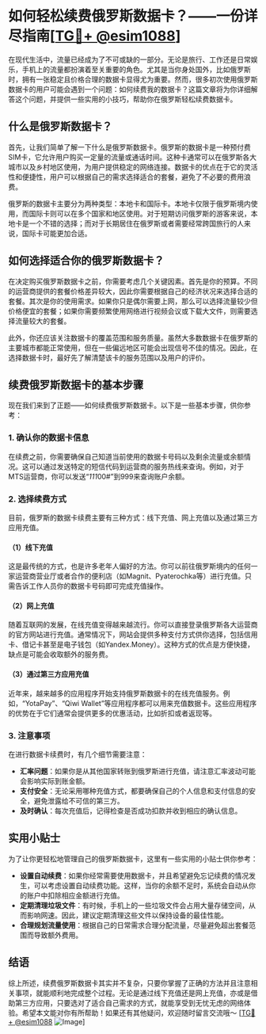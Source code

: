 # 如何轻松续费俄罗斯数据卡？——一份详尽指南[[TG💪+ @esim1088](https://t.me/s/esim1088)]

在现代生活中，流量已经成为了不可或缺的一部分。无论是旅行、工作还是日常娱乐，手机上的流量都扮演着至关重要的角色。尤其是当你身处国外，比如俄罗斯时，拥有一张稳定且价格合理的数据卡显得尤为重要。然而，很多初次使用俄罗斯数据卡的用户可能会遇到一个问题：如何续费我的数据卡？这篇文章将为你详细解答这个问题，并提供一些实用的小技巧，帮助你在俄罗斯轻松续费数据卡。

## 什么是俄罗斯数据卡？

首先，让我们简单了解一下什么是俄罗斯数据卡。俄罗斯的数据卡是一种预付费SIM卡，它允许用户购买一定量的流量或通话时间。这种卡通常可以在俄罗斯各大城市以及乡村地区使用，为用户提供稳定的网络连接。数据卡的优点在于它的灵活性和便捷性，用户可以根据自己的需求选择适合的套餐，避免了不必要的费用浪费。

俄罗斯的数据卡主要分为两种类型：本地卡和国际卡。本地卡仅限于俄罗斯境内使用，而国际卡则可以在多个国家和地区使用。对于短期访问俄罗斯的游客来说，本地卡是一个不错的选择；而对于长期居住在俄罗斯或者需要经常跨国旅行的人来说，国际卡可能更加合适。

## 如何选择适合你的俄罗斯数据卡？

在决定购买俄罗斯数据卡之前，你需要考虑几个关键因素。首先是你的预算。不同的运营商提供的套餐价格差异较大，因此你需要根据自己的经济状况来选择合适的套餐。其次是你的使用需求。如果你只是偶尔需要上网，那么可以选择流量较少但价格便宜的套餐；如果你需要频繁使用网络进行视频会议或下载大文件，则需要选择流量较大的套餐。

此外，你还应该关注数据卡的覆盖范围和服务质量。虽然大多数数据卡在俄罗斯的主要城市都能正常使用，但在一些偏远地区可能会出现信号不佳的情况。因此，在选择数据卡时，最好先了解清楚该卡的服务范围以及用户的评价。

## 续费俄罗斯数据卡的基本步骤

现在我们来到了正题——如何续费俄罗斯数据卡。以下是一些基本步骤，供你参考：

### 1. 确认你的数据卡信息

在续费之前，你需要确保自己知道当前使用的数据卡号码以及剩余流量或余额情况。这可以通过发送特定的短信代码到运营商的服务热线来查询。例如，对于MTS运营商，你可以发送“*111*00#”到999来查询账户余额。

### 2. 选择续费方式

目前，俄罗斯的数据卡续费主要有三种方式：线下充值、网上充值以及通过第三方应用充值。

#### （1）线下充值

这是最传统的方式，也是许多老年人偏好的方法。你可以前往俄罗斯境内的任何一家运营商营业厅或者合作的便利店（如Magnit、Pyaterochka等）进行充值。只需告诉工作人员你的数据卡号码即可完成充值操作。

#### （2）网上充值

随着互联网的发展，在线充值变得越来越流行。你可以直接登录俄罗斯各大运营商的官方网站进行充值。通常情况下，网站会提供多种支付方式供你选择，包括信用卡、借记卡甚至是电子钱包（如Yandex.Money）。这种方式的优点是方便快捷，缺点是可能会收取额外的服务费。

#### （3）通过第三方应用充值

近年来，越来越多的应用程序开始支持俄罗斯数据卡的在线充值服务。例如，“YotaPay”、“Qiwi Wallet”等应用程序都可以用来充值数据卡。这些应用程序的优势在于它们通常会提供更多的优惠活动，比如折扣或者返现等。

### 3. 注意事项

在进行数据卡续费时，有几个细节需要注意：

- **汇率问题**：如果你是从其他国家转账到俄罗斯进行充值，请注意汇率波动可能会影响实际到账金额。
- **支付安全**：无论采用哪种充值方式，都要确保自己的个人信息和支付信息的安全，避免泄露给不可信的第三方。
- **及时确认**：每次充值后，记得检查是否成功扣款并收到相应的确认信息。

## 实用小贴士

为了让你更轻松地管理自己的俄罗斯数据卡，这里有一些实用的小贴士供你参考：

- **设置自动续费**：如果你经常需要使用数据卡，并且希望避免忘记续费的情况发生，可以考虑设置自动续费功能。这样，当你的余额不足时，系统会自动从你的账户中扣除相应金额进行充值。
- **定期清理垃圾文件**：有时候，手机上的一些垃圾文件会占用大量存储空间，从而影响网速。因此，建议定期清理这些文件以保持设备的最佳性能。
- **合理规划流量使用**：根据自己的日常需求合理分配流量，尽量避免超出套餐范围而导致额外费用。

## 结语

综上所述，续费俄罗斯数据卡其实并不复杂，只要你掌握了正确的方法并且注意相关事项，就能顺利地完成整个过程。无论是通过线下充值还是网上充值，亦或是借助第三方应用，只要选对了适合自己需求的方式，就能享受到无忧无虑的网络体验。希望本文能对你有所帮助！如果还有其他疑问，欢迎随时留言交流哦～ [[TG💪+ @esim1088](https://t.me/s/esim1088) ![Image](https://i.postimg.cc/4NQfJmqS/Snipaste-2025-05-13-00-14-12.png)]